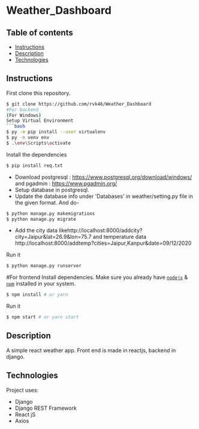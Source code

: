 # Weather_Dashboard

## Table of contents
* [Instructions](#Instructions)
* [Description](#Description)
* [Technologies](#Technologies)


## Instructions

First clone this repository.
```bash
$ git clone https://github.com/rvk46/Weather_Dashboard
#For backend
(For Windows)
Setup Virtual Environment 
```bash
$ py -m pip install --user virtualenv
$ py -m venv env
$ .\env\Scripts\activate
```

Install the dependencies
```bash
$ pip install req.txt
```
* Download postgresql : https://www.postgresql.org/download/windows/ and pgadmin : https://www.pgadmin.org/
* Setup database in postgresql.
* Update the database info under 'Databases' in weather/setting.py file in the given format. And do- 

```bash
$ python manage.py makemigrations
$ python manage.py migrate
```
* Add the city data likehttp://localhost:8000/addcity?city=Jaipur&lat=26.9&lon=75.7 and temperature data http://localhost:8000/addtemp?cities=Jaipur,Kanpur&date=09/12/2020




Run it
```bash
$ python manage.py runserver
```


#For frontend
Install dependencies. Make sure you already have [`nodejs`](https://nodejs.org/en/) & [`npm`](https://www.npmjs.com/) installed in your system.
```bash
$ npm install # or yarn
```

Run it
```bash
$ npm start # or yarn start
```

## Description
A simple react weather app. Front end is made in reactjs, backend in django. 
 
## Technologies
Project uses:
* Django
* Django REST Framework
* React jS
* Axios


